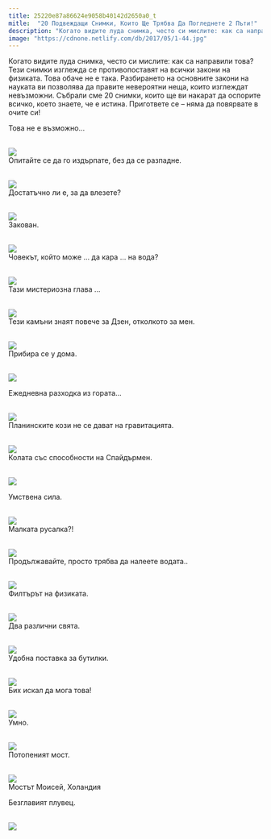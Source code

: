 ```yaml
---
title: 25220e87a86624e9058b40142d2650a0_t
mitle:  "20 Подвеждащи Снимки, Които Ще Трябва Да Погледнете 2 Пъти!"
description: "Когато видите луда снимка, често си мислите: как са направили това? Тези снимки изглежда се противопоставят на всички закони на физиката. Това обаче не е така. Разби�"
image: "https://cdnone.netlify.com/db/2017/05/1-44.jpg"
---
```


 <p>Когато видите луда снимка, често си мислите: как са направили това? Тези снимки изглежда се противопоставят на всички закони на физиката. Това обаче не е така. Разбирането на основните закони на науката ви позволява да правите невероятни неща, които изглеждат невъзможни. Събрали сме 20 снимки, които ще ви накарат да оспорите всичко, което знаете, че е истина. Пригответе се – няма да повярвате в очите си!</p>      <p> Това не е възможно…</p> <p> <br/><img src="https://cdnone.netlify.com/db/2017/05/1-44.jpg"/><br/> Опитайте се да го издърпате, без да се разпадне.</p> <p> <br/><img src="https://cdnone.netlify.com/db/2017/05/2-40.jpg"/><br/> Достатъчно ли е, за да влезете?</p>      <p> <br/><img src="https://cdnone.netlify.com/db/2017/05/3-38.jpg"/><br/> Закован.</p> <p> <br/><img src="https://cdnone.netlify.com/db/2017/05/4-33.jpg"/><br/> Човекът, който може … да кара … на вода?</p> <p> <br/><img src="https://cdnone.netlify.com/db/2017/05/5-39.jpg"/><br/> Тази мистериозна глава …</p> <p> <br/><img src="https://cdnone.netlify.com/db/2017/05/6-37.jpg"/><br/> Тези камъни знаят повече за Дзен, отколкото за мен.</p>      <p> <br/><img src="https://cdnone.netlify.com/db/2017/05/7-35.jpg"/><br/> Прибира се у дома.</p> <p> <br/><img src="https://cdnone.netlify.com/db/2017/05/8-37.jpg"/><br/></p> <p>Ежедневна разходка из гората…</p> <p> <br/><img src="https://cdnone.netlify.com/db/2017/05/9-37.jpg"/><br/> Планинските кози не се дават на гравитацията.</p> <p> <br/><img src="https://cdnone.netlify.com/db/2017/05/10-35.jpg"/><br/> Колата със способности на Спайдърмен.</p> <p> <br/><img src="https://cdnone.netlify.com/db/2017/05/11-32.jpg"/><br/></p>      <p> Умствена сила.</p> <p> <br/><img src="https://cdnone.netlify.com/db/2017/05/12-30.jpg"/><br/> Малката русалка?!</p> <p> <br/><img src="https://cdnone.netlify.com/db/2017/05/13-28.jpg"/><br/> Продължавайте, просто трябва да налеете водата..</p> <p> <br/><img src="https://cdnone.netlify.com/db/2017/05/14-28.jpg"/><br/> Филтърът на физиката.</p>      <p> <br/><img src="https://cdnone.netlify.com/db/2017/05/15-18.jpg"/><br/> Два различни свята.</p> <p> <br/><img src="https://cdnone.netlify.com/db/2017/05/16-14.jpg"/><br/> Удобна поставка за бутилки.</p> <p> <br/><img src="https://cdnone.netlify.com/db/2017/05/17-15.jpg"/><br/> Бих искал да мога това!</p> <p> <br/><img src="https://cdnone.netlify.com/db/2017/05/18-12.jpg"/><br/> Умно.</p> <p> <br/><img src="https://cdnone.netlify.com/db/2017/05/19-13.jpg"/><br/> Потопеният мост.</p> <p> <br/><img src="https://cdnone.netlify.com/db/2017/05/20-12.jpg"/><br/> Мостът Моисей, Холандия</p> <p> Безглавият плувец.</p> <p> <br/><img src="https://cdnone.netlify.com/db/2017/05/21-7.jpg"/><br/></p>       